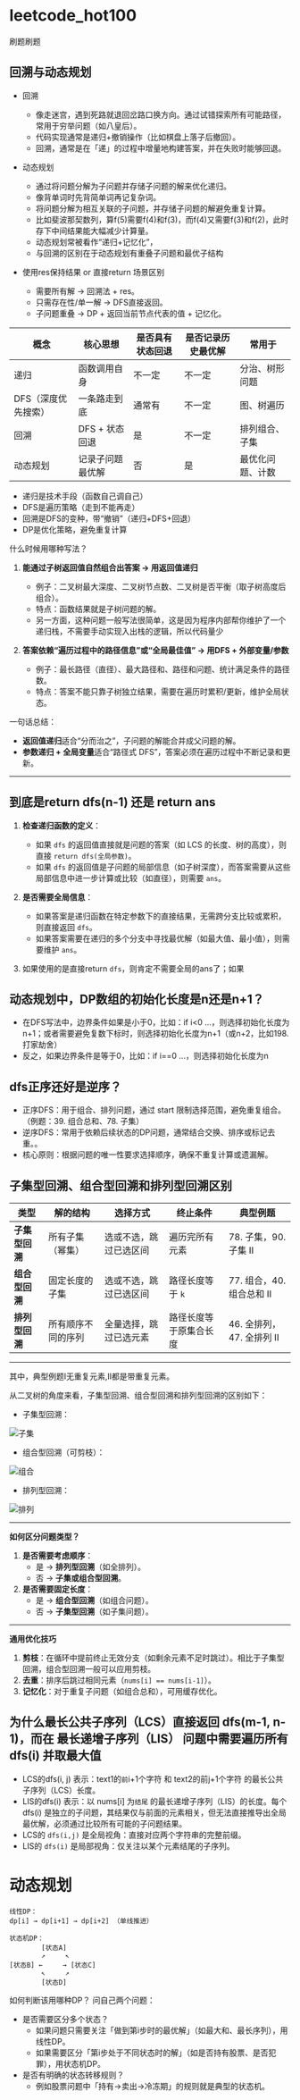 # leetcode_hot100
刷题刷题


## 回溯与动态规划
- 回溯 
  - 像走迷宫，遇到死路就退回岔路口换方向。通过试错探索所有可能路径，常用于穷举问题（如八皇后）。
  - 代码实现通常是递归+撤销操作（比如棋盘上落子后撤回）。
  - 回溯，通常是在「递」的过程中增量地构建答案，并在失败时能够回退。

- 动态规划
  - 通过将问题分解为子问题并存储子问题的解来优化递归。
  - 像背单词时先背简单词再记复杂词。
  - 将问题分解为相互关联的子问题，并存储子问题的解避免重复计算。
  - 比如斐波那契数列，算f(5)需要f(4)和f(3)，而f(4)又需要f(3)和f(2)，此时存下中间结果能大幅减少计算量。
  - 动态规划常被看作“递归+记忆化”，
  - 与回溯的区别在于动态规划有重叠子问题和最优子结构
- 使用res保持结果 or 直接return 场景区别
  - 需要所有解 → 回溯法 + res。
  - 只需存在性/单一解 → DFS直接返回。
  - 子问题重叠 → DP + 返回当前节点代表的值 + 记忆化。

| 概念          | 核心思想       | 是否具有状态回退 | 是否记录历史最优解 | 常用于      |
| ----------- | ---------- | -------- | --------- | -------- |
| 递归          | 函数调用自身     | 不一定      | 不一定       | 分治、树形问题  |
| DFS（深度优先搜索） | 一条路走到底     | 通常有      | 不一定       | 图、树遍历    |
| 回溯          | DFS + 状态回退 | 是        | 不一定       | 排列组合、子集  |
| 动态规划        | 记录子问题最优解   | 否        | 是         | 最优化问题、计数 |

- 递归是技术手段（函数自己调自己）
- DFS是遍历策略（走到不能再走）
- 回溯是DFS的变种，带“撤销”（递归+DFS+回退）
- DP是优化策略，避免重复计算

什么时候用哪种写法？

1. **能通过子树返回值自然组合出答案 → 用返回值递归**

   * 例子：二叉树最大深度、二叉树节点数、二叉树是否平衡（取子树高度后组合）。
   * 特点：函数结果就是子树问题的解。
   * 另一方面，这种问题一般写法很简单，这是因为程序内部帮你维护了一个递归栈，不需要手动实现入出栈的逻辑，所以代码量少

2. **答案依赖“遍历过程中的路径信息”或“全局最佳值” → 用DFS + 外部变量/参数**

   * 例子：最长路径（直径）、最大路径和、路径和问题、统计满足条件的路径数。
   * 特点：答案不能只靠子树独立结果，需要在遍历时累积/更新，维护全局状态。

一句话总结：

* **返回值递归**适合“分而治之”，子问题的解能合并成父问题的解。
* **参数递归 + 全局变量**适合“路径式 DFS”，答案必须在遍历过程中不断记录和更新。

---

## 到底是return dfs(n-1) 还是 return ans
1. **检查递归函数的定义**：
   - 如果 `dfs` 的返回值直接就是问题的答案（如 LCS 的长度、树的高度），则直接 `return dfs(全局参数)`。
   - 如果 `dfs` 的返回值是子问题的局部信息（如子树深度），而答案需要从这些局部信息中进一步计算或比较（如直径），则需要 `ans`。

2. **是否需要全局信息**：
   - 如果答案是递归函数在特定参数下的直接结果，无需跨分支比较或累积，则直接返回 `dfs`。
   - 如果答案需要在递归的多个分支中寻找最优解（如最大值、最小值），则需要维护 `ans`。
3. 如果使用的是直接return `dfs`，则肯定不需要全局的ans了；如果
## 动态规划中，DP数组的初始化长度是n还是n+1？
- 在DFS写法中，边界条件如果是小于0，比如：if i<0 ...，则选择初始化长度为n+1；或者需要避免复数下标时，则选择初始化长度为n+1（或n+2，比如198.打家劫舍）
- 反之，如果边界条件是等于0，比如：if i==0 ...，则选择初始化长度为n
                          
## dfs正序还好是逆序？
- 正序DFS：用于组合、排列问题，通过 start 限制选择范围，避免重复组合。（例题：39. 组合总和、78. 子集）
- 逆序DFS：常用于依赖后续状态的DP问题，通常结合交换、排序或标记去重。。
- 核心原则：根据问题的唯一性要求选择顺序，确保不重复计算或遗漏解。

## **子集型回溯**、**组合型回溯**和**排列型回溯**区别
| **类型**       | **解的结构**          | **选择方式**           | **终止条件**           | **典型例题**               |
|----------------|-----------------------|------------------------|------------------------|----------------------------|
| **子集型回溯** | 所有子集（幂集）      | 选或不选，跳过已选区间  | 遍历完所有元素         | 78. 子集，90. 子集 II      |
| **组合型回溯** | 固定长度的子集        | 选或不选，跳过已选区间  | 路径长度等于 `k`       | 77. 组合，40. 组合总和 II  |
| **排列型回溯** | 所有顺序不同的序列    | 全量选择，跳过已选元素  | 路径长度等于原集合长度 | 46. 全排列，47. 全排列 II  |
---
其中，典型例题I无重复元素,II都是带重复元素。

从二叉树的角度来看，子集型回溯、组合型回溯和排列型回溯的区别如下：
- 子集型回溯：

![子集](./Images/子集.png)

- 组合型回溯（可剪枝）：

![组合](./Images/组合.png)


- 排列型回溯：

![排列](./Images/排列.png)


---

 **如何区分问题类型？**
1. **是否需要考虑顺序**：
   - 是 → **排列型回溯**（如全排列）。
   - 否 → **子集或组合型回溯**。
2. **是否需要固定长度**：
   - 是 → **组合型回溯**（如组合问题）。
   - 否 → **子集型回溯**（如子集问题）。

---

 **通用优化技巧**
1. **剪枝**：在循环中提前终止无效分支（如剩余元素不足时跳过）。相比于子集型回溯，组合型回溯一般可以应用剪枝。
2. **去重**：排序后跳过相同元素（`nums[i] == nums[i-1]`）。
3. **记忆化**：对于重复子问题（如组合总和），可用缓存优化。

## 为什么最长公共子序列（LCS）直接返回 dfs(m-1, n-1)，而在 最长递增子序列（LIS） 问题中需要遍历所有 dfs(i) 并取最大值
- LCS的dfs(i, j) 表示：text1的`前`i+1个字符 和 text2的前j+1个字符 的最长公共子序列（LCS）长度。
- LIS的dfs(i) 表示：以 nums[i] 为`结尾` 的最长递增子序列（LIS）的长度。每个 dfs(i) 是独立的子问题，其结果仅与前面的元素相关，但无法直接推导出全局最优解，必须通过比较所有可能的子问题结果。
- LCS的 `dfs(i,j)` 是全局视角：直接对应两个字符串的完整前缀。
- LIS的 `dfs(i)` 是局部视角：仅关注以某个元素结尾的子序列。

# 动态规划
```
线性DP： 
dp[i] → dp[i+1] → dp[i+2] （单线推进）

状态机DP：
        [状态A]
        ↗     ↖
[状态B] ←     → [状态C]
        ↖     ↗
        [状态D]
```
如何判断该用哪种DP？
问自己两个问题：

- 是否需要区分多个状态？
    - 如果问题只需要关注「做到第i步时的最优解」（如最大和、最长序列），用线性DP。
    - 如果需要区分「第i步处于不同状态时的解」（如是否持有股票、是否犯罪），用状态机DP。
- 是否有明确的状态转移规则？
    - 例如股票问题中「持有→卖出→冷冻期」的规则就是典型的状态机。